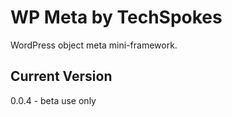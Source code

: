 # WP Meta by TechSpokes
WordPress object meta mini-framework.

## Current Version
0.0.4 - beta use only

